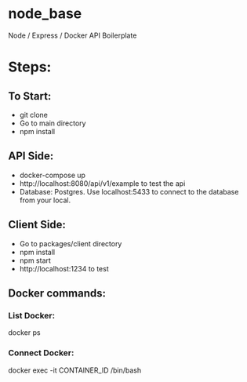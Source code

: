 # node_base
Node / Express / Docker API Boilerplate

# Steps:
## To Start:
* git clone
* Go to main directory
* npm install

## API Side:
* docker-compose up
* http://localhost:8080/api/v1/example to test the api
* Database: Postgres. Use localhost:5433 to connect to the database from your local.

## Client Side:
* Go to packages/client directory
* npm install
* npm start
* http://localhost:1234 to test

## Docker commands:
### List Docker:
docker ps

### Connect Docker:
docker exec -it CONTAINER_ID /bin/bash 
